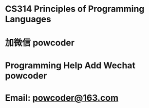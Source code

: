 # CS314 Principles of Programming Languages
# 加微信 powcoder

# Programming Help Add Wechat powcoder

# Email: powcoder@163.com

